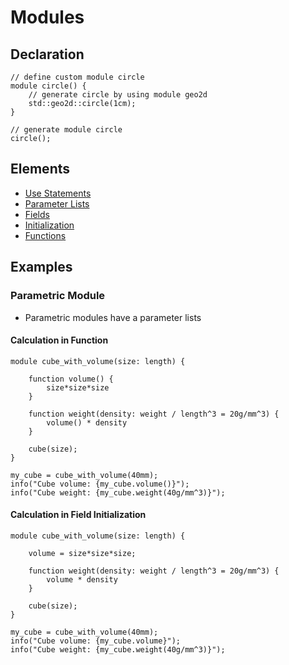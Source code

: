 # Modules

## Declaration

```µCAD,declaration
// define custom module circle
module circle() {
    // generate circle by using module geo2d
    std::geo2d::circle(1cm);
}

// generate module circle
circle();
```

## Elements

* [Use Statements](use.md)
* [Parameter Lists](parameter_list.md)
* [Fields](fields.md)
* [Initialization](init.md)
* [Functions](functions.md)

## Examples

### Parametric Module

* Parametric modules have a parameter lists

#### Calculation in Function

```µcad,examples.parametric_module.functions
module cube_with_volume(size: length) {

    function volume() {
        size*size*size
    }

    function weight(density: weight / length^3 = 20g/mm^3) {
        volume() * density
    }

    cube(size);
}

my_cube = cube_with_volume(40mm);
info("Cube volume: {my_cube.volume()}");
info("Cube weight: {my_cube.weight(40g/mm^3)}");
```

#### Calculation in Field Initialization

```µcad,examples.parametric_module.fields
module cube_with_volume(size: length) {

    volume = size*size*size;

    function weight(density: weight / length^3 = 20g/mm^3) {
        volume * density
    }

    cube(size);
}

my_cube = cube_with_volume(40mm);
info("Cube volume: {my_cube.volume}");
info("Cube weight: {my_cube.weight(40g/mm^3)}");
```
